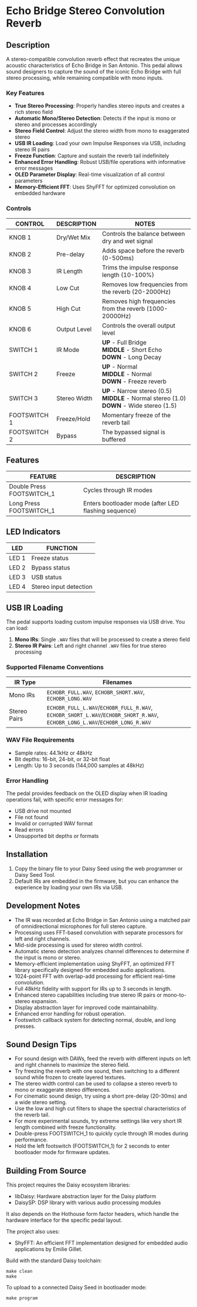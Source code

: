 # Echo Bridge Stereo Convolution Reverb

## Description

A stereo-compatible convolution reverb effect that recreates the unique acoustic characteristics of Echo Bridge in San Antonio. This pedal allows sound designers to capture the sound of the iconic Echo Bridge with full stereo processing, while remaining compatible with mono inputs.

### Key Features

- **True Stereo Processing**: Properly handles stereo inputs and creates a rich stereo field
- **Automatic Mono/Stereo Detection**: Detects if the input is mono or stereo and processes accordingly
- **Stereo Field Control**: Adjust the stereo width from mono to exaggerated stereo
- **USB IR Loading**: Load your own Impulse Responses via USB, including stereo IR pairs
- **Freeze Function**: Capture and sustain the reverb tail indefinitely
- **Enhanced Error Handling**: Robust USB/file operations with informative error messages
- **OLED Parameter Display**: Real-time visualization of all control parameters
- **Memory-Efficient FFT**: Uses ShyFFT for optimized convolution on embedded hardware

### Controls

| CONTROL | DESCRIPTION | NOTES |
|-|-|-|
| KNOB 1 | Dry/Wet Mix | Controls the balance between dry and wet signal |
| KNOB 2 | Pre-delay | Adds space before the reverb (0-500ms) |
| KNOB 3 | IR Length | Trims the impulse response length (10-100%) |
| KNOB 4 | Low Cut | Removes low frequencies from the reverb (20-2000Hz) |
| KNOB 5 | High Cut | Removes high frequencies from the reverb (1000-20000Hz) |
| KNOB 6 | Output Level | Controls the overall output level |
| SWITCH 1 | IR Mode | **UP** - Full Bridge<br/>**MIDDLE** - Short Echo<br/>**DOWN** - Long Decay |
| SWITCH 2 | Freeze | **UP** - Normal<br/>**MIDDLE** - Normal<br/>**DOWN** - Freeze reverb |
| SWITCH 3 | Stereo Width | **UP** - Narrow stereo (0.5)<br/>**MIDDLE** - Normal stereo (1.0)<br/>**DOWN** - Wide stereo (1.5) |
| FOOTSWITCH 1 | Freeze/Hold | Momentary freeze of the reverb tail |
| FOOTSWITCH 2 | Bypass | The bypassed signal is buffered |

## Features

| FEATURE | DESCRIPTION |
|-|-|
| Double Press FOOTSWITCH_1 | Cycles through IR modes |
| Long Press FOOTSWITCH_1 | Enters bootloader mode (after LED flashing sequence) |

## LED Indicators

| LED | FUNCTION |
|-|-|
| LED 1 | Freeze status |
| LED 2 | Bypass status |
| LED 3 | USB status |
| LED 4 | Stereo input detection |

## USB IR Loading

The pedal supports loading custom impulse responses via USB drive. You can load:

1. **Mono IRs**: Single `.WAV` files that will be processed to create a stereo field
2. **Stereo IR Pairs**: Left and right channel `.WAV` files for true stereo processing

### Supported Filename Conventions

| IR Type | Filenames |
|-|-|
| Mono IRs | `ECHOBR_FULL.WAV`, `ECHOBR_SHORT.WAV`, `ECHOBR_LONG.WAV` |
| Stereo Pairs | `ECHOBR_FULL_L.WAV`/`ECHOBR_FULL_R.WAV`, <br/>`ECHOBR_SHORT_L.WAV`/`ECHOBR_SHORT_R.WAV`, <br/>`ECHOBR_LONG_L.WAV`/`ECHOBR_LONG_R.WAV` |

### WAV File Requirements

- Sample rates: 44.1kHz or 48kHz
- Bit depths: 16-bit, 24-bit, or 32-bit float
- Length: Up to 3 seconds (144,000 samples at 48kHz)

### Error Handling

The pedal provides feedback on the OLED display when IR loading operations fail, with specific error messages for:
- USB drive not mounted
- File not found
- Invalid or corrupted WAV format
- Read errors
- Unsupported bit depths or formats

## Installation

1. Copy the binary file to your Daisy Seed using the web programmer or Daisy Seed Tool.
2. Default IRs are embedded in the firmware, but you can enhance the experience by loading your own IRs via USB.

## Development Notes

- The IR was recorded at Echo Bridge in San Antonio using a matched pair of omnidirectional microphones for full stereo capture.
- Processing uses FFT-based convolution with separate processors for left and right channels.
- Mid-side processing is used for stereo width control.
- Automatic stereo detection analyzes channel differences to determine if the input is mono or stereo.
- Memory-efficient implementation using ShyFFT, an optimized FFT library specifically designed for embedded audio applications.
- 1024-point FFT with overlap-add processing for efficient real-time convolution.
- Full 48kHz fidelity with support for IRs up to 3 seconds in length.
- Enhanced stereo capabilities including true stereo IR pairs or mono-to-stereo expansion.
- Display abstraction layer for improved code maintainability.
- Enhanced error handling for robust operation.
- Footswitch callback system for detecting normal, double, and long presses.

## Sound Design Tips

- For sound design with DAWs, feed the reverb with different inputs on left and right channels to maximize the stereo field.
- Try freezing the reverb with one sound, then switching to a different sound while frozen to create layered textures.
- The stereo width control can be used to collapse a stereo reverb to mono or exaggerate stereo differences.
- For cinematic sound design, try using a short pre-delay (20-30ms) and a wide stereo setting.
- Use the low and high cut filters to shape the spectral characteristics of the reverb tail.
- For more experimental sounds, try extreme settings like very short IR length combined with freeze functionality.
- Double-press FOOTSWITCH_1 to quickly cycle through IR modes during performance.
- Hold the left footswitch (FOOTSWITCH_1) for 2 seconds to enter bootloader mode for firmware updates.

## Building From Source

This project requires the Daisy ecosystem libraries:
- libDaisy: Hardware abstraction layer for the Daisy platform
- DaisySP: DSP library with various audio processing modules

It also depends on the Hothouse form factor headers, which handle the hardware interface for the specific pedal layout.

The project also uses:
- ShyFFT: An efficient FFT implementation designed for embedded audio applications by Emilie Gillet.

Build with the standard Daisy toolchain:
```
make clean
make
```

To upload to a connected Daisy Seed in bootloader mode:
```
make program
```